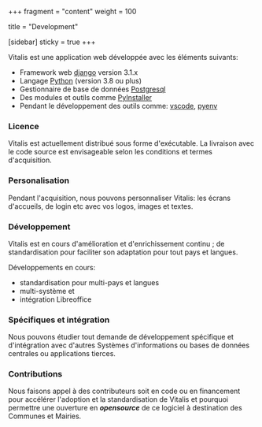 +++
fragment = "content"
weight = 100

title = "Development"

[sidebar]
  sticky = true
+++

Vitalis est une application web développée avec les éléments suivants:
* Framework web [django](https://www.djangoproject.com/) version 3.1.x
* Langage [Python](https://www.python.org/) (version 3.8 ou plus)
* Gestionnaire de base de données [Postgresql](https://www.postgresql.org/)
* Des modules et outils comme [PyInstaller](http://www.pyinstaller.org/)
* Pendant le développement des outils comme: [vscode](code.visualstudio.com/), [pyenv](https://github.com/pyenv/pyenv)

### Licence

Vitalis est actuellement distribué sous forme d'exécutable. La livraison avec le code source est envisageable selon les conditions et termes d'acquisition.

### Personalisation

Pendant l'acquisition, nous pouvons personnaliser Vitalis: les écrans d'accueils, de login etc avec vos logos, images et textes.

### Développement

Vitalis est en cours d'amélioration et d'enrichissement continu ; de standardisation pour faciliter son adaptation pour tout pays et langues.

Développements en cours:
* standardisation pour multi-pays et langues
* multi-système et
* intégration Libreoffice

### Spécifiques et intégration

Nous pouvons étudier tout demande de développement spécifique et d'intégration avec d'autres Systèmes d'informations ou bases de données centrales ou applications tierces.

### Contributions

Nous faisons appel à des contributeurs soit en code ou en financement pour accélérer l'adoption et la standardisation de Vitalis et pourquoi permettre une ouverture en ***opensource*** de ce logiciel à destination des Communes et Mairies.